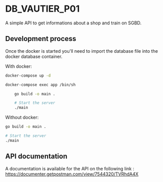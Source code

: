 # DB_VAUTIER_P01

A simple API to get informations about a shop and train on SGBD.

## Development process

Once the docker is started you'll need to import the database file into the docker database container.

With docker:

```sh
docker-compose up -d

docker-compose exec app /bin/sh

    go build -o main .

    # Start the server
    ./main
```

Without docker:

```sh
go build -o main .

# Start the server
./main
```

## API documentation

A documentation is available for the API on the following link : 
https://documenter.getpostman.com/view/7544320/TVRhdA4X